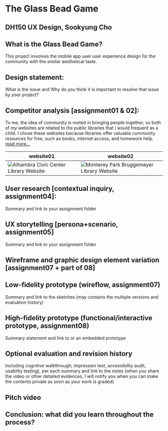 # The Glass Bead Game 
## DH150 UX Design, Sookyung Cho

## What is the Glass Bead Game?
This project inivolves the mobile app user user experience design for the community with the similar aesthetical taste. 

## Design statement: 
What is the issue and Why do you think it is important to resolve that issue by your project? 

## Competitor analysis [assignment01 & 02]:
To me, the idea of community is rooted in bringing people together, so both of my websites are related to the public libraries that I would frequent as a child. I chose these websites because libraries offer valuable community resources for free, such as books, internet access, and homework help. [read more...](https://github.com/vickijtruong/DH150-2020W/blob/master/Assignments/Assignment1.md)

website01 | website02
-----------|-------------
![Alhambra Civic Center Library Website](https://user-images.githubusercontent.com/52383057/72326705-8ab57a00-3664-11ea-8d13-47fa10ae4836.png)|![Monterey Park Bruggemeyer Library Website](https://user-images.githubusercontent.com/52383057/72327028-25ae5400-3665-11ea-9d98-08e07e860cba.png)


## User research [contextual inquiry, assignment04]:
Summary and link to your assignment folder

## UX storytelling [persona+scenario, assignment05]
Summary and link to your assignment folder

## Wireframe and graphic design element variation [assignment07 + part of 08]


## Low-fidelity prototype (wireflow, assignment07)
Summary and link to the sketches (may contains the multiple versions and evaluation history)


## High-fidelity prototype (functional/interactive prototype, assignment08)
Summary statement and link to or an embedded prototype

## Optional evaluation and revision history 
Including cognitive walkthrough; impression test, accessibility audit, usability testing), per each summary and link to the notes (when you share the video or other detailed evidences, I will notify you when you can make the contents private as soon as your work is graded)


## Pitch video 

## Conclusion: what did you learn throughout the process?
